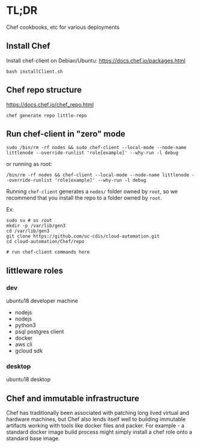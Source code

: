 # TL;DR

Chef cookbooks, etc for various deployments

## Install Chef

Install chef-client on Debian/Ubuntu:
   https://docs.chef.io/packages.html

```
bash installClient.sh
```

## Chef repo structure

https://docs.chef.io/chef_repo.html
```
chef generate repo little-repo
```

## Run chef-client in "zero" mode

```
sudo /bin/rm -rf nodes && sudo chef-client --local-mode --node-name littlenode --override-runlist 'role[example]' --why-run -l debug
```

or running as root:

```
/bin/rm -rf nodes && chef-client --local-mode --node-name littlenode --override-runlist 'role[example]' --why-run -l debug
```

Running `chef-client` generates a `nodes/` folder owned by `root`, so
we recommend that you install the repo to a folder owned by `root`.

Ex:
```
sudo su # as root
mkdir -p /var/lib/gen3
cd /var/lib/gen3
git clone https://github.com/uc-cdis/cloud-automation.git
cd cloud-automation/Chef/repo

# run chef-client commands here
```

## littleware roles

### dev

ubuntu18 developer machine

* nodejs
* nodejs
* python3
* psql postgres client
* docker
* aws cli
* gcloud sdk

### desktop

ubuntu18 desktop

## Chef and immutable infrastructure

Chef has traditionally been associated with patching long lived virtual and hardware machines, but Chef also lends itself well to building immutable artifacts working with tools like docker files and packer.  For example - a standard docker image build process might simply install a chef role onto a standard base image.
